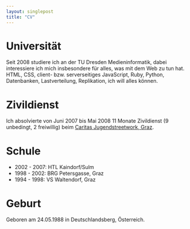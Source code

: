 ```yaml
---
layout: singlepost
title: "CV"
---
```


# Universität

Seit 2008 studiere ich an der TU Dresden Medieninformatik, dabei interessiere ich mich insbesondere für alles, was mit dem Web zu tun hat. HTML, CSS, client- bzw. serverseitiges JavaScript, Ruby, Python, Datenbanken, Lastverteilung, Replikation, ich will alles können.
		
# Zivildienst

Ich absolvierte von Juni 2007 bis Mai 2008 11 Monate Zivildienst (9 unbedingt, 2 freiwillig) beim <a href="http://jugendstreetwork.caritas-steiermark.at/">Caritas Jugendstreetwork, Graz</a>.

# Schule

* 2002 - 2007: HTL Kaindorf/Sulm
* 1998 - 2002: BRG Petersgasse, Graz
* 1994 - 1998: VS Waltendorf, Graz
		
# Geburt

Geboren am 24.05.1988 in Deutschlandsberg, Österreich.